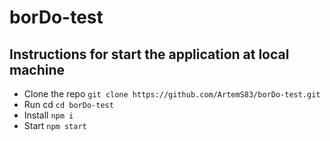 # borDo-test

## Instructions for start the application at local machine

* Clone the repo  `git clone https://github.com/ArtemS83/borDo-test.git`
* Run cd  `cd borDo-test`
* Install `npm i`
* Start `npm start`
